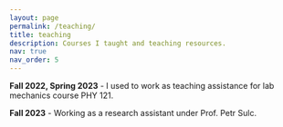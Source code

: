 ```yaml
---
layout: page
permalink: /teaching/
title: teaching
description: Courses I taught and teaching resources.
nav: true
nav_order: 5
---
```


**Fall 2022, Spring 2023** - I used to work as teaching assistance for lab mechanics course PHY 121.

**Fall 2023** - Working as a research assistant under Prof. Petr Sulc.